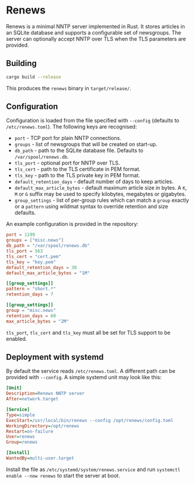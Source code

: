 # Renews

Renews is a minimal NNTP server implemented in Rust.  It stores articles in an
SQLite database and supports a configurable set of newsgroups.  The server can
optionally accept NNTP over TLS when the TLS parameters are provided.

## Building

```bash
cargo build --release
```
This produces the `renews` binary in `target/release/`.

## Configuration

Configuration is loaded from the file specified with `--config` (defaults to
`/etc/renews.toml`). The
following keys are recognised:

- `port` - TCP port for plain NNTP connections.
- `groups` - list of newsgroups that will be created on start-up.
- `db_path` - path to the SQLite database file. Defaults to `/var/spool/renews.db`.
- `tls_port` - optional port for NNTP over TLS.
- `tls_cert` - path to the TLS certificate in PEM format.
- `tls_key` - path to the TLS private key in PEM format.
- `default_retention_days` - default number of days to keep articles.
- `default_max_article_bytes` - default maximum article size in bytes. A `K`,
  `M` or `G` suffix may be used to specify kilobytes, megabytes or gigabytes.
- `group_settings` - list of per-group rules which can match a `group` exactly or a
  `pattern` using wildmat syntax to override retention and size defaults.

An example configuration is provided in the repository:

```toml
port = 1199
groups = ["misc.news"]
db_path = "/var/spool/renews.db"
tls_port = 563
tls_cert = "cert.pem"
tls_key = "key.pem"
default_retention_days = 30
default_max_article_bytes = "1M"

[[group_settings]]
pattern = "short.*"
retention_days = 7

[[group_settings]]
group = "misc.news"
retention_days = 60
max_article_bytes = "2M"
```

`tls_port`, `tls_cert` and `tls_key` must all be set for TLS support to be
enabled.

## Deployment with systemd

By default the service reads `/etc/renews.toml`. A different path can be
provided with `--config`. A simple systemd unit may look like this:

```ini
[Unit]
Description=Renews NNTP server
After=network.target

[Service]
Type=simple
ExecStart=/usr/local/bin/renews --config /opt/renews/config.toml
WorkingDirectory=/opt/renews
Restart=on-failure
User=renews
Group=renews

[Install]
WantedBy=multi-user.target
```

Install the file as `/etc/systemd/system/renews.service` and run
`systemctl enable --now renews` to start the server at boot.

